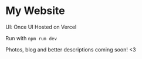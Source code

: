 # My Website

UI: Once UI
Hosted on Vercel

Run with `npm run dev`

Photos, blog and better descriptions coming soon! <3
